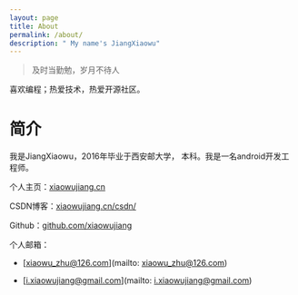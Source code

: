 ```yaml
---
layout: page
title: About
permalink: /about/
description: " My name's JiangXiaowu"
---
```


> 及时当勤勉，岁月不待人

喜欢编程；热爱技术，热爱开源社区。

# 简介

我是JiangXiaowu，2016年毕业于西安邮大学， 本科。我是一名android开发工程师。

个人主页：[xiaowujiang.cn](https://xiaowujiang.cn)

CSDN博客：[xiaowujiang.cn/csdn/](https://xiaowujiang.cn/csdn/)

Github：[github.com/xiaowujiang](https://github.com/xiaowujiang)

个人邮箱：

* [xiaowu_zhu@126.com](mailto: xiaowu_zhu@126.com) 

* [i.xiaowujiang@gmail.com](mailto: i.xiaowujiang@gmail.com)
		






